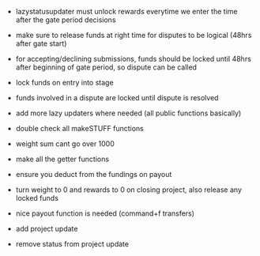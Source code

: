 - lazystatusupdater must unlock rewards everytime we enter the time after the gate period decisions
- make sure to release funds at right time for disputes to be logical (48hrs after gate start)
- for accepting/declining submissions, funds should be locked until 48hrs after beginning of gate period, so dispute can be called
- lock funds on entry into stage
- funds involved in a dispute are locked until dispute is resolved

- add more lazy updaters where needed (all public functions basically)

- double check all makeSTUFF functions
- weight sum cant go over 1000

- make all the getter functions

- ensure you deduct from the fundings on payout

- turn weight to 0 and rewards to 0 on closing project, also release any locked funds

- nice payout function is needed (command+f transfers)

- add project update
- remove status from project update
